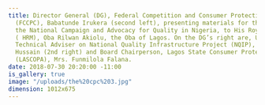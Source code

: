 ```yaml
---
title: Director General (DG), Federal Competition and Consumer Protection Commission
  (FCCPC), Babatunde Irukera (second left), presenting materials for the launch of
  the National Campaign and Advocacy for Quality in Nigeria, to His Royal Majesty
  ( HRM), Oba Rilwan Akiolu, the Oba of Lagos. On the DG’s right are, UNIDO’s Chief
  Technical Adviser on National Quality Infrastructure Project (NQIP), Mr. Shaukat
  Hussain (2nd right) and Board Chairperson, Lagos State Consumer Protection Agency
  (LASCOPA), Mrs. Funmilola Falana.
date: 2018-07-30 20:20:00 -11:00
is_gallery: true
image: "/uploads/the%20cpc%203.jpg"
dimension: 1012x675
---
```



